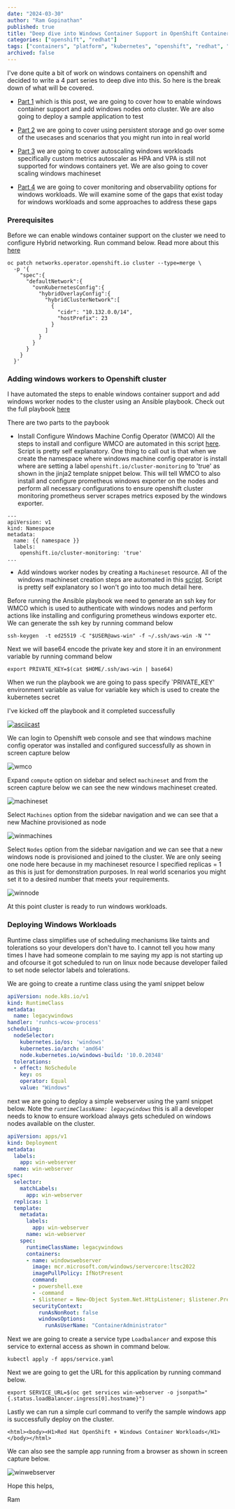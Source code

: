 ```yaml
---
date: "2024-03-30"
author: "Ram Gopinathan"
published: true
title: "Deep dive into Windows Container Support in OpenShift Container Platform"
categories: ["openshift", "redhat"]
tags: ["containers", "platform", "kubernetes", "openshift", "redhat", "windows", "microsoft"]
archived: false
---
```

I've done quite a bit of work on windows containers on openshift and decided to write a 4 part series to deep dive into this. So here is the break down of what will be covered. 

* [Part 1](/windows-container-support-in-ocp-1) which is this post, we are going to cover how to enable windows container support and add windows nodes onto cluster. We are also going to deploy a sample application to test 

* [Part 2](/windows-container-support-in-ocp-2) we are going to cover using persistent storage and go over some of the usecases and scenarios that you might run into in real world

* [Part 3](/windows-container-support-in-ocp-3) we are going to cover autoscaling windows workloads specifically custom metrics autoscaler as HPA and VPA is still not supported for windows containers yet. We are also going to cover scaling windows machineset

* [Part 4](/windows-container-support-in-ocp-4) we are going to cover monitoring and observability options for windows workloads. We will examine some of the gaps that exist today for windows workloads and some approaches to address these gaps

### Prerequisites
Before we can enable windows container support on the cluster we need to configure Hybrid networking. Run command below. Read more about this [here](https://docs.openshift.com/container-platform/4.13/networking/ovn_kubernetes_network_provider/configuring-hybrid-networking.html)

```
oc patch networks.operator.openshift.io cluster --type=merge \
  -p '{
    "spec":{
      "defaultNetwork":{
        "ovnKubernetesConfig":{
          "hybridOverlayConfig":{
            "hybridClusterNetwork":[
              {
                "cidr": "10.132.0.0/14",
                "hostPrefix": 23
              }
            ]
          }
        }
      }
    }
  }'
```

### Adding windows workers to Openshift cluster
I have automated the steps to enable windows container support and add windows worker nodes to the cluster using an Ansible playbook. Check out the full playbook [here](https://github.com/rprakashg-redhat/windemos/tree/main/install)

There are two parts to the paybook

* Install Configure Windows Machine Config Operator (WMCO)
All the steps to install and configure WMCO are automated in this script [here](https://github.com/rprakashg-redhat/windemos/blob/main/install/tasks/enable-wmco.yaml). Script is pretty self explanatory. One thing to call out is that when we create the namespace where windows machine config operator is install where are setting a label `openshift.io/cluster-monitoring` to 'true' as shown in the jinja2 template snippet below. This will tell WMCO to also install and configure prometheus windows exporter on the nodes and perform all necessary configurations to ensure openshift cluster monitoring prometheus server scrapes metrics exposed by the windows exporter.

```
---
apiVersion: v1
kind: Namespace
metadata:
  name: {{ namespace }} 
  labels:
    openshift.io/cluster-monitoring: 'true'
...
```

* Add windows worker nodes by creating a `Machineset` resource.
All of the windows machineset creation steps are automated in this [script](https://github.com/rprakashg-redhat/windemos/blob/main/install/tasks/add-windows-workers.yaml). Script is pretty self explanatory so I won't go into too much detail here.

Before running the Ansible playbook we need to generate an ssh key for WMCO which is used to authenticate with windows nodes and perform actions like installing and configuring prometheus windows exporter etc. We can generate the ssh key by running command below

```
ssh-keygen  -t ed25519 -C "$USER@aws-win" -f ~/.ssh/aws-win -N ""
```

Next we will base64 encode the private key and store it in an environment variable by running command below

```
export PRIVATE_KEY=$(cat $HOME/.ssh/aws-win | base64)
```
When we run the playbook we are going to pass specify `PRIVATE_KEY' environment variable as value for variable key which is used to create the kubernetes secret 

I've kicked off the playbook and it completed successfully

[![asciicast](https://asciinema.org/a/TZpbfk56sqG23U5XDOettN74U.svg)](https://asciinema.org/a/TZpbfk56sqG23U5XDOettN74U)

We can login to Openshift web console and see that windows machine config operator was installed and configured successfully as shown in screen capture below

![wmco](../src/images/wmco.png)

Expand `compute` option on sidebar and select `machineset` and from the screen capture below we can see the new windows machineset created. 

![machineset](../src/images/winmachineset.png)

Select `Machines` option from the sidebar navigation and we can see that a new Machine provisioned as node

![winmachines](../src/images/win-machines.png)

Select `Nodes` option from the sidebar navigation and we can see that a new windows node is provisioned and joined to the cluster. We are only seeing one node here because in my machineset resource I specified replicas = 1 as this is just for demonstration purposes. In real world scenarios you might set it to a desired number that meets your requirements.

![winnode](../src/images/winnodes.png)

At this point cluster is ready to run windows workloads.

### Deploying Windows Workloads
Runtime class simplifies use of scheduling mechanisms like taints and tolerations so your developers don't have to. I cannot tell you how many times I have had someone complain to me saying my app is not starting up and ofcourse it got scheduled to run on linux node because developer failed to set node selector labels and tolerations.

We are going to create a runtime class using the yaml snippet below 

```yaml
apiVersion: node.k8s.io/v1
kind: RuntimeClass
metadata:
  name: legacywindows 
handler: 'runhcs-wcow-process'
scheduling:
  nodeSelector: 
    kubernetes.io/os: 'windows'
    kubernetes.io/arch: 'amd64'
    node.kubernetes.io/windows-build: '10.0.20348'
  tolerations: 
  - effect: NoSchedule
    key: os
    operator: Equal
    value: "Windows"
```

next we are going to deploy a simple webserver using the yaml snippet below. Note the *`runtimeClassName: legacywindows`* this is all a developer needs to know to ensure workload always gets scheduled on windows nodes available on the cluster.

```yaml
apiVersion: apps/v1
kind: Deployment
metadata:
  labels:
    app: win-webserver
  name: win-webserver
spec:
  selector:
    matchLabels:
      app: win-webserver
  replicas: 1
  template:
    metadata:
      labels:
        app: win-webserver
      name: win-webserver
    spec:
      runtimeClassName: legacywindows
      containers:
      - name: windowswebserver
        image: mcr.microsoft.com/windows/servercore:ltsc2022
        imagePullPolicy: IfNotPresent
        command:
        - powershell.exe
        - -command
        - $listener = New-Object System.Net.HttpListener; $listener.Prefixes.Add('http://*:80/'); $listener.Start();Write-Host('Listening at http://*:80/'); while ($listener.IsListening) { $context = $listener.GetContext(); $response = $context.Response; $content='<html><body><H1>Red Hat OpenShift + Windows Container Workloads</H1></body></html>'; $buffer = [System.Text.Encoding]::UTF8.GetBytes($content); $response.ContentLength64 = $buffer.Length; $response.OutputStream.Write($buffer, 0, $buffer.Length); $response.Close(); };
        securityContext:
          runAsNonRoot: false
          windowsOptions:
            runAsUserName: "ContainerAdministrator"
```
Next we are going to create a service type `Loadbalancer` and expose this service to external access as shown in command below.

```
kubectl apply -f apps/service.yaml
```

Next we are going to get the URL for this application by running command below.

```
export SERVICE_URL=$(oc get services win-webserver -o jsonpath="{.status.loadBalancer.ingress[0].hostname}")
```

Lastly we can run a simple curl command to verify the sample windows app is successfully deploy on the cluster.

```
<html><body><H1>Red Hat OpenShift + Windows Container Workloads</H1></body></html>
```

We can also see the sample app running from a browser as shown in screen capture below.

![winwebserver](../src/images/winwebserver.png)

Hope this helps,

Ram
